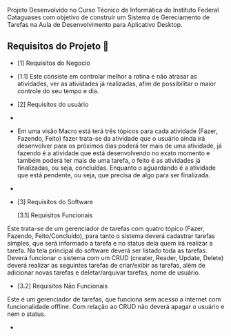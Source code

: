

Projeto  Desenvolvido  no Curso Técnico de Informática do Instituto Federal Cataguases com objetivo de construir um Sistema de Gereciamento de Tarefas na Aula de Desenvolvimento para Aplicativo Desktop.

## Requisitos do Projeto 📅
- [1] Requisitos do Negocio

- [1.1] Este consiste em controlar melhor a rotina e não atrasar as atividades, ver as atividades já realizadas, afim de possibilitar o maior controle do seu tempo e dia.
 
- [2] Requisitos do usuário

- <p align= "justify">
- Em uma visão Macro está terá três tópicos para cada atividade (Fazer, Fazendo, Feito) fazer trata-se da atividade que o usuário ainda irá desenvolver para os próximos dias poderá ter mais de uma atividade, já fazendo é a atividade que está desenvolvendo no exato momento e também poderá ter mais de uma tarefa, o feito é as atividades já finalizadas, ou seja, concluídas. Enquanto o aguardando é a atividade que está pendente, ou seja, que precisa de algo para ser finalizada.
- </p>

- [3] Requisitos do Software

	[3.1] Requisitos  Funcionais
	
	 <p align= "justify">
Este trata-se de um gerenciador de tarefas com quatro tópico (Fazer, Fazendo, Feito/Concluído), para tanto o sistema deverá cadastrar tarefas simples, que será informado a tarefa e no status dela quem irá realizar a tarefa. Na tela principal do software deverá ser listado toda as tarefas. Deverá funcionar o sistema com um CRUD (creater, Reader, Update, Delete) deverá realizar as seguintes tarefas de criar/exibir as tarefas, além de adicionar novas tarefas e deletar/arquivar tarefas, nome de usuário.
- </p>

	[3.2] Requisitos Não  Funcionais
	
	 <p align= "justify">
Este é um gerenciador de tarefas, que funciona sem acesso a internet com funcionalidade offline. Com relação ao CRUD não deverá apagar o usuário e nem o status.
- </p>
